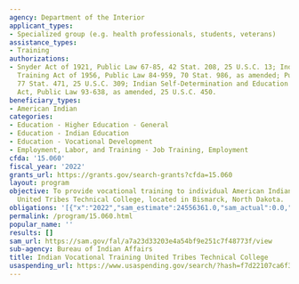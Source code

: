 ```yaml
---
agency: Department of the Interior
applicant_types:
- Specialized group (e.g. health professionals, students, veterans)
assistance_types:
- Training
authorizations:
- Snyder Act of 1921, Public Law 67-85, 42 Stat. 208, 25 U.S.C. 13; Indian Adult Vocational
  Training Act of 1956, Public Law 84-959, 70 Stat. 986, as amended; Public Law 88-230,
  77 Stat. 471, 25 U.S.C. 309; Indian Self-Determination and Education Assistance
  Act, Public Law 93-638, as amended, 25 U.S.C. 450.
beneficiary_types:
- American Indian
categories:
- Education - Higher Education - General
- Education - Indian Education
- Education - Vocational Development
- Employment, Labor, and Training - Job Training, Employment
cfda: '15.060'
fiscal_year: '2022'
grants_url: https://grants.gov/search-grants?cfda=15.060
layout: program
objective: To provide vocational training to individual American Indians through the
  United Tribes Technical College, located in Bismarck, North Dakota.
obligations: '[{"x":"2022","sam_estimate":24556361.0,"sam_actual":0.0,"usa_spending_actual":11045128.0},{"x":"2023","sam_estimate":0.0,"sam_actual":0.0,"usa_spending_actual":6958521.0},{"x":"2024","sam_estimate":0.0,"sam_actual":0.0,"usa_spending_actual":0.0}]'
permalink: /program/15.060.html
popular_name: ''
results: []
sam_url: https://sam.gov/fal/a7a23d33203e4a54bf9e251c7f48773f/view
sub-agency: Bureau of Indian Affairs
title: Indian Vocational Training United Tribes Technical College
usaspending_url: https://www.usaspending.gov/search/?hash=f7d22107ca6f3012ca8832ee24ae7306
---
```

